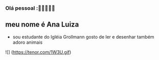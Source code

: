 ### Olá pessoal :🥰🐨🐻🦙🐰
## meu nome é Ana Luiza 

- sou estudante do Igléia Grollmann
gosto de ler e desenhar também adoro animais



 
 
![] 
(https://tenor.com/1W3U.gif)
